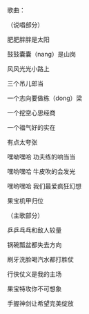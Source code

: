 歌曲：

（说唱部分）

肥肥胖胖是太阳

鼓鼓囊囊（nang）是山岗

风风光光小路上

三个吊儿郎当

一个志向要做栋（dong）梁

一个挖空心思经商

一个福气好的实在

有点太夸张

嘿呦嘿哈   功夫练的响当当

嘿哟嘿哈   牛皮吹的会发光

嘿哟嘿哈   我们最爱疯狂幻想

果宝机甲归位

（主歌部分）

乒乒乓乓和敌人较量

锅碗瓢盆都失去方向

刷牙洗脸喝汽水都打胜仗

行侠仗义是我的主场

果宝特攻你不可想象

手握神剑让希望完美绽放